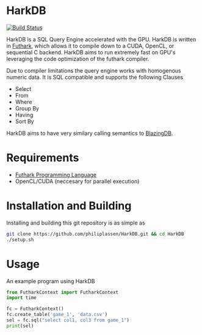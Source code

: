 # HarkDB
[![Build Status](https://travis-ci.org/philass/HarkDB.svg?branch=master)](https://travis-ci.org/philass/HarkDB)

HarkDB is a SQL Query Engine accelerated with the GPU. HarkDB is written in [Futhark](https://github.com/diku-dk/futhark), 
which allows it to compile down to a CUDA, OpenCL, or sequential C backend. 
HarkDB aims to run extremely fast on GPU's leveraging the code optimization of the futhark compiler.

Due to compiler limitations the query engine works with homogenous numeric data. It is SQL compatible and supports
the following Clauses
- Select
- From 
- Where
- Group By
- Having
- Sort By

HarkDB aims to have very similary calling semantics to [BlazingDB](https://github.com/BlazingDB/blazingsql). 


# Requirements

- [Futhark Programming Language](https://github.com/diku-dk/futhark) 
- OpenCL/CUDA (neccesary for parallel execution)


# Installation and Building

Installing and building this git repository is as simple as
```bash
git clone https://github.com/philiplassen/HarkDB.git && cd HarkDB
./setup.sh
```

# Usage
An example program using HarkDB
```python
from FutharkContext import FutharkContext
import time

fc = FutharkContext()
fc.create_table('game_1', 'data.csv')
sel = fc.sql("select col1, col3 from game_1")
print(sel)
```
